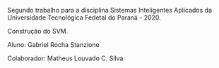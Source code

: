 Segundo trabalho para a disciplina Sistemas Inteligentes Aplicados da Universidade Tecnológica Fedetal do Paraná - 2020.

Construção do SVM.

Aluno: Gabriel Rocha Stanzione

Colaborador: Matheus Louvado C. Silva
